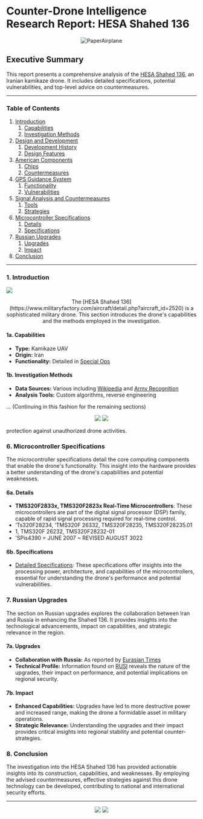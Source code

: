 
<h1 align='center'>

# Counter-Drone Intelligence Research Report: HESA Shahed 136
</h1>

<p align="center">
  <img src="https://github.com/TreadSoftly/Projects/assets/121847455/c4233f03-f998-4302-b2bf-ddb6a2b26d3a" alt="PaperAirplane">
</p>

<h2 align="center">

## Executive Summary
</h2>

<p align="center">
  
This report presents a comprehensive analysis of the [HESA Shahed 136](https://en.wikipedia.org/wiki/HESA_Shahed_136), an Iranian kamikaze drone. It includes detailed specifications, potential vulnerabilities, and top-level advice on countermeasures.
</p>

---

<p align="center">

### Table of Contents

1. [Introduction](#introduction)
   1. [Capabilities](#capabilities)
   2. [Investigation Methods](#investigation-methods)
2. [Design and Development](#design-and-development)
   1. [Development History](#development-history)
   2. [Design Features](#design-features)
3. [American Components](#american-components)
   1. [Chips](#chips)
   2. [Countermeasures](#countermeasures)
4. [GPS Guidance System](#gps-guidance-system)
   1. [Functionality](#functionality)
   2. [Vulnerabilities](#vulnerabilities)
5. [Signal Analysis and Countermeasures](#signal-analysis-and-countermeasures)
   1. [Tools](#tools)
   2. [Strategies](#strategies)
6. [Microcontroller Specifications](#microcontroller-specifications)
   1. [Details](#details)
   2. [Specifications](#specifications)
7. [Russian Upgrades](#russian-upgrades)
   1. [Upgrades](#upgrades)
   2. [Impact](#impact)
8. [Conclusion](#conclusion)
</p>

---

<p align="center">

### 1. Introduction
<a href="https://en.wikipedia.org/wiki/HESA_Shahed_136"><img src="https://img.shields.io/badge/Wikipedia-HESA_Shahed_136-blue?style=for-the-badge"></a>
</p>

<p align="center">
The [HESA Shahed 136](https://www.militaryfactory.com/aircraft/detail.php?aircraft_id=2520) is a sophisticated military drone. This section introduces the drone's capabilities and the methods employed in the investigation.
</p>

<p align="center">

#### 1a. Capabilities

- **Type:** Kamikaze UAV
- **Origin:** Iran
- **Functionality:** Detailed in [Special Ops](https://special-ops.org/hesa-shahed-136-kamikaze-drone/)
</p>

<p align="center">

#### 1b. Investigation Methods

- **Data Sources:** Various including [Wikipedia](https://en.wikipedia.org/wiki/HESA_Shahed_136) and [Army Recognition](https://www.armyrecognition.com/iran_unmanned_ground_aerial_vehicles_systems/shahed-136_loitering_munition_kamikaze-suicide_drone_iran_data.html)
- **Analysis Tools:** Custom algorithms, reverse engineering
</p>

... (Continuing in this fashion for the remaining sections)

<p align="center">
  <!-- Badges as hyperlinks -->
  <a href="https://en.wikipedia.org/wiki/HESA_Shahed_136"><img src="https://img.shields.io/badge/Wikipedia-HESA_Shahed_136-blue?style=for-the-badge"></a>
  <a href="https://www.militaryfactory.com/aircraft/detail.php?aircraft_id=2520"><img src="https://img.shields.io/badge/Military_Factory-HESA_Shahed_136-green?style=for-the-badge"></a>
  <!-- More badges -->
</p>

protection against unauthorized drone activities.

</p>

### 6. Microcontroller Specifications

<p align="center">

The microcontroller specifications detail the core computing components that enable the drone's functionality. This insight into the hardware provides a better understanding of the drone's capabilities and potential weaknesses.

</p>

#### 6a. Details

<p align="center">

- **TMS320F2833x, TMS320F2823x Real-Time Microcontrollers**: These microcontrollers are part of the digital signal processor (DSP) family, capable of rapid signal processing required for real-time control.
- ‘Ts320F28234, ‘TMS320F 26332, TMS320F28235, TMS320F28235.01  
- 1, TMS320F 26232, TMS320F28232-01  
- 'SPis4390 = JUNE 2007 ~ REVISED AUGUST 3022    

</p>

#### 6b. Specifications

<p align="center">

- [Detailed Specifications](https://www.ti.com/lit/ds/symlink/tms320f28335.pdf): These specifications offer insights into the processing power, architecture, and capabilities of the microcontrollers, essential for understanding the drone's performance and potential vulnerabilities.

</p>

### 7. Russian Upgrades

<p align="center">

The section on Russian upgrades explores the collaboration between Iran and Russia in enhancing the Shahed 136. It provides insights into the technological advancements, impact on capabilities, and strategic relevance in the region.

</p>

#### 7a. Upgrades

<p align="center">

- **Collaboration with Russia:** As reported by [Eurasian Times](https://www.eurasiantimes.com/hitting-bulls-eye-russia-has-upgraded-iranian-shahed-136-kamikaze/)
- **Technical Profile:** Information found on [RUSI](https://rusi.org/explore-our-research/publications/commentary/russias-iranian-made-uavs-technical-profile) reveals the nature of the upgrades, their impact on performance, and potential implications on regional security.

</p>

#### 7b. Impact

<p align="center">

- **Enhanced Capabilities:** Upgrades have led to more destructive power and increased range, making the drone a formidable asset in military operations.
- **Strategic Relevance:** Understanding the upgrades and their impact provides critical insights into regional stability and potential counter-strategies.

</p>

### 8. Conclusion

<p align="center">

The investigation into the HESA Shahed 136 has provided actionable insights into its construction, capabilities, and weaknesses. By employing the advised countermeasures, effective strategies against this drone technology can be developed, contributing to national and international security efforts.

</p>

---

<p align="center">
  <!-- Badges as hyperlinks -->
  <a href="https://en.wikipedia.org/wiki/HESA_Shahed_136"><img src="https://img.shields.io/badge/Wikipedia-HESA_Shahed_136-blue?style=for-the-badge"></a>
  <a href="https://www.militaryfactory.com/aircraft/detail.php?aircraft_id=2520"><img src="https://img.shields.io/badge/Military_Factory-HESA_Shahed_136-green?style=for-the-badge"></a>
  <!-- More badges -->
</p>
